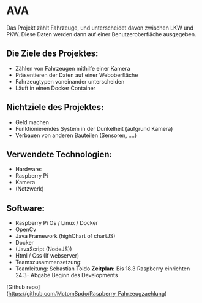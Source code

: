 # **AVA**

Das Projekt zählt Fahrzeuge, und unterscheidet davon zwischen LKW und PKW. Diese Daten werden dann auf einer Benutzeroberfläche ausgegeben. 
## **Die Ziele des Projektes:**
*	Zählen von Fahrzeugen mithilfe einer Kamera
*	Präsentieren der Daten auf einer Weboberfläche
*	Fahrzeugtypen voneinander unterscheiden
*	Läuft in einen Docker Container
## **Nichtziele des Projektes:**
*	Geld machen
*	Funktionierendes System in der Dunkelheit (aufgrund Kamera)
*	Verbauen von anderen Bauteilen (Sensoren, ….)
## **Verwendete Technologien:**
*	Hardware:
*	Raspberry Pi
*	Kamera
*	(Netzwerk)
##	**Software:** 
*	Raspberry Pi Os / Linux / Docker
*	OpenCv
*	Java Framework (highChart of chartJS)
*	Docker
*	(JavaScript (NodeJS))
*	Html / Css (If webserver)
* Teamszusammensetzung:
*	Teamleitung: Sebastian Toldo
**Zeitplan:** 
Bis 18.3	Raspberry einrichten 
24.3- Abgabe	Beginn des Developments
	

[Github repo] (https://github.com/MctomSpdo/Raspberry_Fahrzeugzaehlung)



